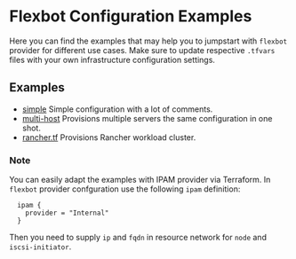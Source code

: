 # Flexbot Configuration Examples

Here you can find the examples that may help you to jumpstart with `flexbot` provider for different use cases.
Make sure to update respective `.tfvars` files with your own infrastructure configuration settings.

## Examples

* [simple](./simple.tf) Simple configuration with a lot of comments.
* [multi-host](./multi-host.tf) Provisions multiple servers the same configuration in one shot.
* [rancher.tf](./rancher.tf) Provisions Rancher workload cluster.

### Note
You can easily adapt the examples with IPAM provider via Terraform.
In `flexbot` provider confguration use the following `ipam` definition:
```
  ipam {
    provider = "Internal"
  }
```
Then you need to supply `ip` and `fqdn` in resource network for `node` and `iscsi-initiator`.
